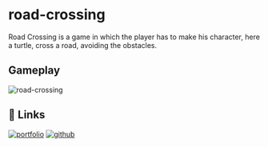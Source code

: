# road-crossing
Road Crossing is a game in which the player has to make his character, here a turtle, cross a road, avoiding the obstacles. 

## Gameplay

![road-crossing](https://user-images.githubusercontent.com/87909401/215294852-f332fe49-2261-48fa-934d-03102206e40e.gif)
    
## 🔗 Links
[![portfolio](https://img.shields.io/badge/my_portfolio-000?style=for-the-badge&logo=appveyor&logoColor=white)](https://nicolas-cordeiro.webflow.io/)
[![github](https://img.shields.io/github/followers/nicodeiro?style=social)](https://github.com/nicodeiro)
